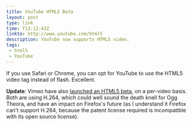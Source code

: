 ```yaml
---
title: YouTube HTML5 Beta
layout: post
type: link
time: T13:12:42Z
linkto: http://www.youtube.com/html5
description: YouTube now supports HTML5 video.
tags:
 - html5
 - YouTube
---
```


If you use Safari or Chrome, you can opt for YouTube to use the HTML5 video tag instead of flash. Excellent.

**Update**: Vimeo have also [launched an HTML5 beta](http://www.vimeo.com/blog:268), on a per-video basis. Both are using H.264, which could well sound the death knell for Ogg Theora, and have an impact on Firefox's future (as I understand it Firefox can't support H.264, because the patent license required is incompatible with its open source license).
